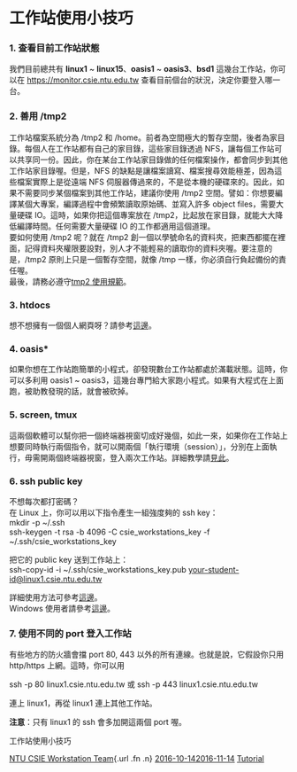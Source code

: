 # 工作站使用小技巧

### **1. 查看目前工作站狀態**

我們目前總共有 **linux1** ~ **linux15**、**oasis1** ~
**oasis3**、**bsd1** 這幾台工作站，你可以在
<https://monitor.csie.ntu.edu.tw>
查看目前個台的狀況，決定你要登入哪一台。

### **2. 善用 /tmp2**

工作站檔案系統分為 /tmp2 和
/home。前者為空間極大的暫存空間，後者為家目錄。每個人在工作站都有自己的家目錄，這些家目錄透過
NFS，讓每個工作站可以共享同一份。因此，你在某台工作站家目錄做的任何檔案操作，都會同步到其他工作站家目錄喔。但是，NFS
的缺點是讓檔案讀寫、檔案搜尋效能極差，因為這些檔案實際上是從遠端 NFS
伺服器傳過來的，不是從本機的硬碟來的。因此，如果不需要同步某個檔案到其他工作站，建議你使用
/tmp2
空間。譬如：你想要編譯某個大專案，編譯過程中會頻繁讀取原始碼、並寫入許多
object files，需要大量硬碟 IO。這時，如果你把這個專案放在
/tmp2，比起放在家目錄，就能大大降低編譯時間。任何需要大量硬碟 IO
的工作都適用這個道理。  
要如何使用 /tmp2 呢？就在 /tmp2
創一個以學號命名的資料夾，把東西都擺在裡面，記得資料夾權限要設對，別人才不能輕易的讀取你的資料夾喔。要注意的是，/tmp2
原則上只是一個暫存空間，就像 /tmp 一樣，你必須自行負起備份的責任喔。  
最後，請務必遵守[tmp2
使用規範](https://wslab.csie.ntu.edu.tw/2015/01/tmp2-usage-rules/)。

### **3. htdocs**

想不想擁有一個個人網頁呀？請參考[這邊](https://wslab.csie.ntu.edu.tw/homepage/)。

### **4. oasis\***

如果你想在工作站跑簡單的小程式，卻發現數台工作站都處於滿載狀態。這時，你可以多利用
oasis1 ~
oasis3，這幾台專門給大家跑小程式。如果有大程式在上面跑，被助教發現的話，就會被砍掉。

### **5. screen, tmux**

這兩個軟體可以幫你把一個終端器視窗切成好幾個，如此一來，如果你在工作站上想要同時執行兩個指令，就可以開兩個「執行環境（session）」，分別在上面執行，毋需開兩個終端器視窗，登入兩次工作站。詳細教學請[見此](https://blog.gtwang.org/linux/screen-command-examples-to-manage-linux-terminals/)。

### **6. ssh public key**

不想每次都打密碼？  
在 Linux 上，你可以用以下指令產生一組強度夠的 ssh key：  
mkdir -p ~/.ssh  
ssh-keygen -t rsa -b 4096 -C csie\_workstations\_key -f
~/.ssh/csie\_workstations\_key

把它的 public key 送到工作站上：  
ssh-copy-id -i ~/.ssh/csie\_workstations\_key.pub
your-student-id@linux1.csie.ntu.edu.tw

詳細使用方法可參考[這邊](http://ephrain.pixnet.net/blog/post/58483708-%5Blinux%5D-%E7%94%A2%E7%94%9F-ssh-key-%E4%BE%86%E5%85%8D%E5%AF%86%E7%A2%BC%E7%99%BB%E5%85%A5-ssh-server)。  
Windows
使用者請參考[這邊](http://blog.xuite.net/happyman/tips/16183478-putty+%E7%9A%84+key+authentication)。

### **7. 使用不同的 port 登入工作站**

有些地方的防火牆會擋 port 80, 443 以外的所有連線。也就是說，它假設你只用
http/https 上網。這時，你可以用

ssh -p 80 linux1.csie.ntu.edu.tw 或 ssh -p 443 linux1.csie.ntu.edu.tw

連上 linux1，再從 linux1 連上其他工作站。

**注意**：只有 linux1 的 ssh 會多加開這兩個 port 喔。

<span class="entry-title">工作站使用小技巧</span>

<span class="by-author author vcard">[NTU CSIE Workstation
Team](https://wslab.csie.ntu.edu.tw/author/ta217/){.url .fn .n}</span>
<span
class="date">[2016-10-142016-11-14](https://wslab.csie.ntu.edu.tw/2016/10/%e5%b7%a5%e4%bd%9c%e7%ab%99%e4%bd%bf%e7%94%a8%e5%b0%8f%e6%8a%80%e5%b7%a7/ "3:40 PM")</span>
<span
class="category">[Tutorial](https://wslab.csie.ntu.edu.tw/category/tutorial/)</span>
